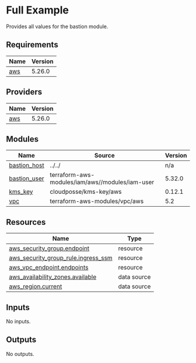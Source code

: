 # Full Example

Provides all values for the bastion module.

<!-- BEGIN_TF_DOCS -->
## Requirements

| Name | Version |
|------|---------|
| <a name="requirement_aws"></a> [aws](#requirement\_aws) | 5.26.0 |

## Providers

| Name | Version |
|------|---------|
| <a name="provider_aws"></a> [aws](#provider\_aws) | 5.26.0 |

## Modules

| Name | Source | Version |
|------|--------|---------|
| <a name="module_bastion_host"></a> [bastion\_host](#module\_bastion\_host) | ../../ | n/a |
| <a name="module_bastion_user"></a> [bastion\_user](#module\_bastion\_user) | terraform-aws-modules/iam/aws//modules/iam-user | 5.32.0 |
| <a name="module_kms_key"></a> [kms\_key](#module\_kms\_key) | cloudposse/kms-key/aws | 0.12.1 |
| <a name="module_vpc"></a> [vpc](#module\_vpc) | terraform-aws-modules/vpc/aws | 5.2 |

## Resources

| Name | Type |
|------|------|
| [aws_security_group.endpoint](https://registry.terraform.io/providers/hashicorp/aws/5.26.0/docs/resources/security_group) | resource |
| [aws_security_group_rule.ingress_ssm](https://registry.terraform.io/providers/hashicorp/aws/5.26.0/docs/resources/security_group_rule) | resource |
| [aws_vpc_endpoint.endpoints](https://registry.terraform.io/providers/hashicorp/aws/5.26.0/docs/resources/vpc_endpoint) | resource |
| [aws_availability_zones.available](https://registry.terraform.io/providers/hashicorp/aws/5.26.0/docs/data-sources/availability_zones) | data source |
| [aws_region.current](https://registry.terraform.io/providers/hashicorp/aws/5.26.0/docs/data-sources/region) | data source |

## Inputs

No inputs.

## Outputs

No outputs.
<!-- END_TF_DOCS -->